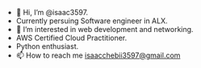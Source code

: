 - 👋 Hi, I’m @isaac3597.
- Currently persuing Software engineer in ALX.
- 👀 I’m interested in web development and networking.
-  AWS Certified Cloud Practitioner.
-  Python enthusiast.
- 📫 How to reach me isaacchebii3597@gmail.com

<!---
isaac3597/isaac3597 is a ✨ special ✨ repository because its `README.md` (this file) appears on your GitHub profile.
You can click the Preview link to take a look at your changes.
--->

